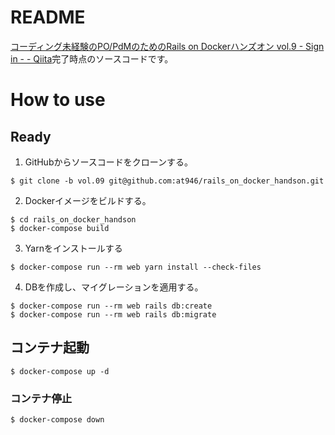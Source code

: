# README
[コーディング未経験のPO/PdMのためのRails on Dockerハンズオン vol.9 - Sign in - - Qiita](https://qiita.com/at-946/items/59b46a1626f5cfbf64a4)完了時点のソースコードです。

# How to use
## Ready
1. GitHubからソースコードをクローンする。

```
$ git clone -b vol.09 git@github.com:at946/rails_on_docker_handson.git
```

2. Dockerイメージをビルドする。

```
$ cd rails_on_docker_handson
$ docker-compose build
```

3. Yarnをインストールする

```
$ docker-compose run --rm web yarn install --check-files
```

4. DBを作成し、マイグレーションを適用する。

```
$ docker-compose run --rm web rails db:create
$ docker-compose run --rm web rails db:migrate
```

## コンテナ起動
```
$ docker-compose up -d
```

### コンテナ停止
```
$ docker-compose down
```
